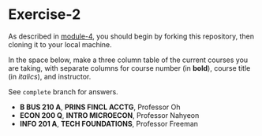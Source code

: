 # Exercise-2

As described in [module-4](https://github.com/INFO-201/m4-git-intro), you should begin by forking this repository, then cloning it to your local machine.

In the space below, make a three column table of the current courses you are taking, with separate columns for course number (in **bold**), course title (in _italics_), and instructor.

See `complete` branch for answers.

- **B BUS 210 A**, __PRINS FINCL ACCTG__, Professor Oh
- **ECON 200 Q**, __INTRO MICROECON__, Professor Nahyeon
- **INFO 201 A**, __TECH FOUNDATIONS__, Professor Freeman